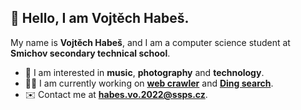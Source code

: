 ## 👋 Hello, I am Vojtěch Habeš.

My name is **Vojtěch Habeš**, and I am a computer science student at **Smichov secondary technical school**.

- 🤔 I am interested in **music**, **photography** and **technology**.
- 👨‍💻 I am currently working on **[web crawler](https://github.com/vojhab/web-crawler)** and **[Ding search](https://github.com/vojhab/ding-search)**.
- ✉️ Contact me at **habes.vo.2022@ssps.cz**.
